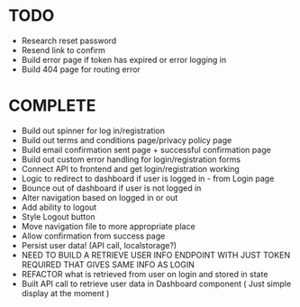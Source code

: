 # TODO

- Research reset password
- Resend link to confirm
- Build error page if token has expired or error logging in
- Build 404 page for routing error

# COMPLETE

- Build out spinner for log in/registration
- Build out terms and conditions page/privacy policy page
- Build email confirmation sent page + successful confirmation page
- Build out custom error handling for login/registration forms
- Connect API to frontend and get login/registration working
- Logic to redirect to dashboard if user is logged in - from Login page
- Bounce out of dashboard if user is not logged in
- Alter navigation based on logged in or out
- Add ability to logout
- Style Logout button
- Move navigation file to more appropriate place
- Allow confirmation from success page
- Persist user data! (API call, localstorage?)
- NEED TO BUILD A RETRIEVE USER INFO ENDPOINT WITH JUST TOKEN REQUIRED THAT GIVES SAME INFO AS LOGIN
- REFACTOR what is retrieved from user on login and stored in state
- Built API call to retrieve user data in Dashboard component ( Just simple display at the moment ) 